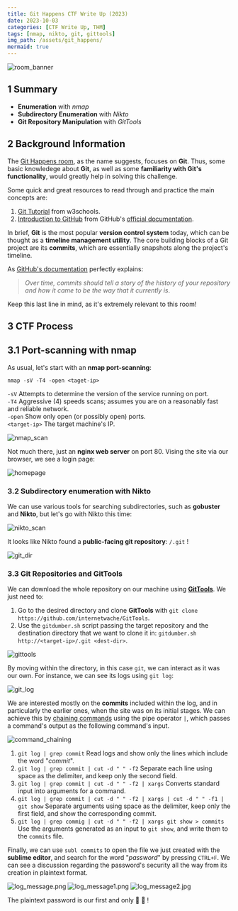 ```yaml
---
title: Git Happens CTF Write Up (2023)
date: 2023-10-03
categories: [CTF Write Up, THM]
tags: [nmap, nikto, git, gittools]
img_path: /assets/git_happens/
mermaid: true
---
```


![room_banner](git_happens_banner.png)

## 1 Summary

<!-- Replace text-summary with graph -->
- **Enumeration** with _nmap_
- **Subdirectory Enumeration** with _Nikto_
- **Git Repository Manipulation** with _GitTools_

## 2 Background Information

The [Git Happens room](https://tryhackme.com/room/githappens), as the name suggests, focuses on **Git**. Thus, some basic knowledege about **Git**, as well as some **familiarity with Git's functionality**, would greatly help in solving this challenge. 

Some quick and great resources to read through and practice the main concepts are:
1. [Git Tutorial](https://www.w3schools.com/git/default.asp?remote=github) from w3schools.
2. [Introduction to GitHub](https://github.com/skills/introduction-to-github#introduction-to-github) from GitHub's [official documentation](https://github.com/git-guides#getting-started-with-git).

In brief, **Git** is the most popular **version control system** today, which can be thought as a **timeline management utility**. The core building blocks of a Git project are its **commits**, which are essentially snapshots along the project's timeline. 

As [GitHub's documentation](https://github.com/git-guides/git-commit) perfectly explains: 

>*Over time, commits should tell a story of the history of your repository and how it came to be the way that it currently is*.

Keep this last line in mind, as it's extremely relevant to this room!

## 3 CTF Process

## 3.1 Port-scanning with nmap

As usual, let's start with an **nmap port-scanning**:
```shell
nmap -sV -T4 -open <taget-ip>
````
`-sV` Attempts to determine the version of the service running on port.  
`-T4` Aggressive (4) speeds scans; assumes you are on a reasonably fast and reliable network.    
`-open` Show only open (or possibly open) ports.   
`<target-ip>` The target machine's IP. 

![nmap_scan](nmap-scan.jpg)

Not much there, just an **nginx web server** on port 80. Vising the site via our browser, we see a login page:

![homepage](homepage.png)

### 3.2 Subdirectory enumeration with Nikto

We can use various tools for searching subdirectories, such as **gobuster** and **Nikto**, but let's go with Nikto this time:

![nikto_scan](nikto_scan.jpg)

It looks like Nikto found a **public-facing git repository**: `/.git` ! 

![git_dir](git_dir.png)

### 3.3 Git Repositories and GitTools

We can download the whole repository on our machine using [**GitTools**](https://github.com/internetwache/GitTools). We just need to:
1. Go to the desired directory and clone **GitTools** with `git clone https://github.com/internetwache/GitTools`.
2. Use the `gitdumber.sh` script passing the target repository and the destination directory that we want to clone it in: `gitdumber.sh http://<target-ip>/.git <dest-dir>`.

![gittools](git_clone.jpg)

By moving within the directory, in this case `git`, we can interact as it was our own. For instance, we can see its logs using `git log`:

![git_log](git_log.png)

We are interested mostly on the **commits** included within the log, and in particularly the earlier ones, when the site was on its initial stages. We can achieve this by [chaining commands](https://www.diskinternals.com/linux-reader/bash-chain-commands/#:~:text=Chaining%20usually%20means%20binding%20things,by%20simply%20introducing%20an%20operator.) using the pipe operator `|`, which passes a command's output as the following command's input.

![command_chaining](git_commits_file.jpg)
1. `git log | grep commit` Read logs and show only the lines which include the word "_commit_".
2. `git log | grep commit | cut -d " " -f2` Separate each line using space as the delimiter, and keep only the second field.
3. `git log | grep commit | cut -d " " -f2 | xargs` Converts standard input into arguments for a command.
4. `git log | grep commit | cut -d " " -f2 | xargs | cut -d " " -f1 | git show` Separate arguments using space as the delimiter, keep only the first field, and show the corresponding commit.
5. `git log | grep commig | cut -d " " -f2 | xargs git show > commits` Use the arguments generated as an input to `git show`, and write them to the `commits` file. 

Finally, we can use `subl commits` to open the file we just created with the **sublime editor**, and search for the word "_password_" by pressing `CTRL+F`. We can see a discussion regarding the password's security all the way from its creation in plaintext format.

![log_message.png](log_message.png)
![log_message1.png](log_message1.png)
![log_message2.jpg](log_message2.jpg)

The plaintext password is our first and only 🚩 🥂 !